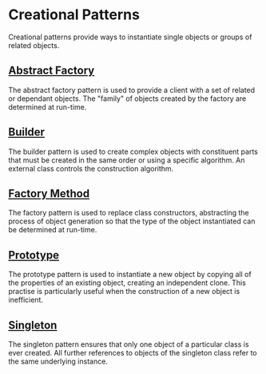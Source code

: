 # Creational Patterns
Creational patterns provide ways to instantiate single objects or groups of related objects.
## [Abstract Factory](./abstract-factory)
The abstract factory pattern is used to provide a client with a set of related or dependant objects. The "family" of objects created by the factory are determined at run-time.
## [Builder](./builder)
The builder pattern is used to create complex objects with constituent parts that must be created in the same order or using a specific algorithm. An external class controls the construction algorithm.
## [Factory Method](./factory-method)
The factory pattern is used to replace class constructors, abstracting the process of object generation so that the type of the object instantiated can be determined at run-time.
## [Prototype](./prototype)
The prototype pattern is used to instantiate a new object by copying all of the properties of an existing object, creating an independent clone. This practise is particularly useful when the construction of a new object is inefficient.
## [Singleton](./singleton)
The singleton pattern ensures that only one object of a particular class is ever created. All further references to objects of the singleton class refer to the same underlying instance.
